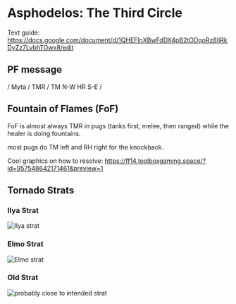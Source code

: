 # Asphodelos: The Third Circle
Text guide: https://docs.google.com/document/d/1QHEFlnXBwFdDX4pB2tODqoRz8IjRkDyZz7LvbhTOwx8/edit
## PF message
/ Myta / TMR / TM N-W HR S-E /
## Fountain of Flames (FoF)
FoF is almost always TMR in pugs (tanks first, melee, then ranged) while the healer is doing fountains.

most pugs do TM left and RH right for the knockback.

Cool graphics on how to resolve:
https://ff14.toolboxgaming.space/?id=957548642171461&preview=1

## Tornado Strats
### Ilya Strat
![Ilya strat](https://media.discordapp.net/attachments/448209053743579186/929907953883045969/SAVE_20220109_054527.png?width=770&height=468)
### Elmo Strat
![Elmo strat](https://i.imgur.com/NKmmP6x.png)
### Old Strat
![probably close to intended strat](https://i.imgur.com/HrERFbI.png)
